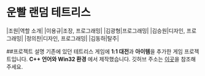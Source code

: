 # **운빨 랜덤 테트리스**
|조원|역할 소개|
|이용규|조장, 프로그래밍|
|김광형|프로그래밍|
|김승원|디자인, 프로그래밍|
|정의찬|디자인, 프로그래밍|
|김동하|탈주|

##프로젝트 설명
기존에 있던 테트리스 게임에 **1:1 대전**과 **아이템**을 추가한 게임 프로젝트입니다. __C++ 언어와 Win32 환경__ 에서 제작했습니다.
깃허브 주소는 [이곳](https://github.com/dldydrb123/graduation_project_tetris)을 참조해주세요.